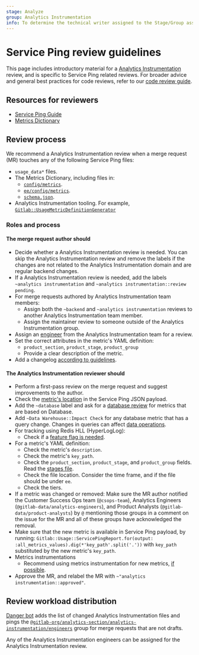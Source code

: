 ```yaml
---
stage: Analyze
group: Analytics Instrumentation
info: To determine the technical writer assigned to the Stage/Group associated with this page, see https://about.gitlab.com/handbook/product/ux/technical-writing/#assignments
---
```


# Service Ping review guidelines

This page includes introductory material for a
[Analytics Instrumentation](https://about.gitlab.com/handbook/engineering/development/analytics/analytics-instrumentation/)
review, and is specific to Service Ping related reviews. For broader advice and
general best practices for code reviews, refer to our [code review guide](../../code_review.md).

## Resources for reviewers

- [Service Ping Guide](index.md)
- [Metrics Dictionary](https://metrics.gitlab.com/)

## Review process

We recommend a Analytics Instrumentation review when a merge request (MR) touches
any of the following Service Ping files:

- `usage_data*` files.
- The Metrics Dictionary, including files in:
  - [`config/metrics`](https://gitlab.com/gitlab-org/gitlab/-/tree/master/config/metrics).
  - [`ee/config/metrics`](https://gitlab.com/gitlab-org/gitlab/-/tree/master/ee/config/metrics).
  - [`schema.json`](https://gitlab.com/gitlab-org/gitlab/-/blob/master/config/metrics/schema.json).
- Analytics Instrumentation tooling. For example,
  [`Gitlab::UsageMetricDefinitionGenerator`](https://gitlab.com/gitlab-org/gitlab/-/blob/master/lib/generators/gitlab/usage_metric_definition_generator.rb)

### Roles and process

#### The merge request **author** should

- Decide whether a Analytics Instrumentation review is needed. You can skip the Analytics Instrumentation
review and remove the labels if the changes are not related to the Analytics Instrumentation domain and
are regular backend changes.
- If a Analytics Instrumentation review is needed, add the labels
  `~analytics instrumentation` and `~analytics instrumentation::review pending`.
- For merge requests authored by Analytics Instrumentation team members:
  - Assign both the `~backend` and `~analytics instrumentation` reviews to another Analytics Instrumentation team member.
  - Assign the maintainer review to someone outside of the Analytics Instrumentation group.
- Assign an
  [engineer](https://gitlab.com/groups/gitlab-org/analytics-section/analytics-instrumentation/engineers/-/group_members?with_inherited_permissions=exclude) from the Analytics Instrumentation team for a review.
- Set the correct attributes in the metric's YAML definition:
  - `product_section`, `product_stage`, `product_group`
  - Provide a clear description of the metric.
- Add a changelog [according to guidelines](../../changelog.md).

#### The Analytics Instrumentation **reviewer** should

- Perform a first-pass review on the merge request and suggest improvements to the author.
- Check the [metric's location](../metrics/metrics_dictionary.md#metric-key_path) in
  the Service Ping JSON payload.
- Add the `~database` label and ask for a [database review](../../database_review.md) for
  metrics that are based on Database.
- Add `~Data Warehouse::Impact Check` for any database metric that has a query change. Changes in queries can affect [data operations](https://about.gitlab.com/handbook/business-technology/data-team/how-we-work/triage/#gitlabcom-db-structure-changes).
- For tracking using Redis HLL (HyperLogLog):
  - Check if a [feature flag is needed](implement.md#recommendations).
- For a metric's YAML definition:
  - Check the metric's `description`.
  - Check the metric's `key_path`.
  - Check the `product_section`, `product_stage`, and `product_group` fields.
    Read the [stages file](https://gitlab.com/gitlab-com/www-gitlab-com/blob/master/data/stages.yml).
  - Check the file location. Consider the time frame, and if the file should be under `ee`.
  - Check the tiers.
- If a metric was changed or removed: Make sure the MR author notified the Customer Success Ops team (`@csops-team`), Analytics Engineers (`@gitlab-data/analytics-engineers`), and Product Analysts (`@gitlab-data/product-analysts`) by `@` mentioning those groups in a comment on the issue for the MR and all of these groups have acknowledged the removal.
- Make sure that the new metric is available in Service Ping payload, by running: `Gitlab::Usage::ServicePingReport.for(output: :all_metrics_values).dig(*'key_path'.split('.'))` with `key_path` substituted by the new metric's `key_path`.
- Metrics instrumentations
  - Recommend using metrics instrumentation for new metrics, [if possible](metrics_instrumentation.md#support-for-instrumentation-classes).
- Approve the MR, and relabel the MR with `~"analytics instrumentation::approved"`.

## Review workload distribution

[Danger bot](../../dangerbot.md) adds the list of changed Analytics Instrumentation files
and pings the
[`@gitlab-org/analytics-section/analytics-instrumentation/engineers`](https://gitlab.com/groups/gitlab-org/analytics-section/analytics-instrumentation/engineers/-/group_members?with_inherited_permissions=exclude) group for merge requests
that are not drafts.

Any of the Analytics Instrumentation engineers can be assigned for the Analytics Instrumentation review.

